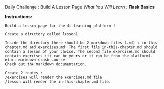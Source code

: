 Daily Challenge : Build A Lesson Page
*What You Will Learn :*
**Flask Basics**


**Instructions:**
````
Build a lesson page for the di-learning platform !

Create a directory called lesson1.

Inside the directory there should be 2 markdown files (.md) : in-this-chapter.md and exercises.md. The first file in-this-chapter.md should contain a lesson of your choice. The second file exercises.md should contain exercises (it can be yours or it can be from the platform).
Hint: Markdown Crash Course
Check out the markdown documentation.

Create 2 routes :
/exercises will render the exercises.md file
/lesson will render the in-this-chapter.md file.
